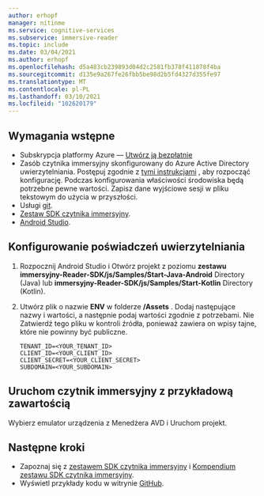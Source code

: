 ```yaml
---
author: erhopf
manager: nitinme
ms.service: cognitive-services
ms.subservice: immersive-reader
ms.topic: include
ms.date: 03/04/2021
ms.author: erhopf
ms.openlocfilehash: d5a483cb239893d04d2c2581fb378f411878f4ba
ms.sourcegitcommit: d135e9a267fe26fbb5be98d2b5fd4327d355fe97
ms.translationtype: MT
ms.contentlocale: pl-PL
ms.lasthandoff: 03/10/2021
ms.locfileid: "102620179"
---
```

## <a name="prerequisites"></a>Wymagania wstępne

* Subskrypcja platformy Azure — [Utwórz ją bezpłatnie](https://azure.microsoft.com/free/cognitive-services)
* Zasób czytnika immersyjny skonfigurowany do Azure Active Directory uwierzytelniania. Postępuj zgodnie z [tymi instrukcjami](../../how-to-create-immersive-reader.md) , aby rozpocząć konfigurację.  Podczas konfigurowania właściwości środowiska będą potrzebne pewne wartości. Zapisz dane wyjściowe sesji w pliku tekstowym do użycia w przyszłości.
* Usługi [git](https://git-scm.com/).
* [Zestaw SDK czytnika immersyjny](https://github.com/microsoft/immersive-reader-sdk).
* [Android Studio](https://developer.android.com/studio).

## <a name="configure-authentication-credentials"></a>Konfigurowanie poświadczeń uwierzytelniania

1. Rozpocznij Android Studio i Otwórz projekt z poziomu **zestawu immersyjny-Reader-SDK/js/Samples/Start-Java-Android** Directory (Java) lub **immersyjny-Reader-SDK/js/Samples/Start-Kotlin** Directory (Kotlin).

1. Utwórz plik o nazwie **ENV** w folderze **/Assets** . Dodaj następujące nazwy i wartości, a następnie podaj wartości zgodnie z potrzebami. Nie Zatwierdź tego pliku w kontroli źródła, ponieważ zawiera on wpisy tajne, które nie powinny być publiczne.
    
    ```text
    TENANT_ID=<YOUR_TENANT_ID>
    CLIENT_ID=<YOUR_CLIENT_ID>
    CLIENT_SECRET=<YOUR_CLIENT_SECRET>
    SUBDOMAIN=<YOUR_SUBDOMAIN>
    ```

## <a name="start-the-immersive-reader-with-sample-content"></a>Uruchom czytnik immersyjny z przykładową zawartością

Wybierz emulator urządzenia z Menedżera AVD i Uruchom projekt.

## <a name="next-steps"></a>Następne kroki

* Zapoznaj się z [zestawem SDK czytnika immersyjny](https://github.com/microsoft/immersive-reader-sdk) i [Kompendium zestawu SDK czytnika immersyjny](../../reference.md).
* Wyświetl przykłady kodu w witrynie [GitHub](https://github.com/microsoft/immersive-reader-sdk/tree/master/js/samples/).